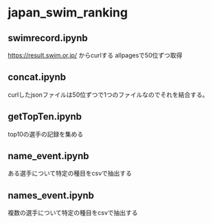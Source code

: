 # japan_swim_ranking

## swimrecord.ipynb
https://result.swim.or.jp/ からcurlする
allpagesで50位ずつ取得

## concat.ipynb
curlしたjsonファイルは50位ずつで1つのファイルなのでそれを結合する。

## getTopTen.ipynb
top10の選手の記録を集める

## name_event.ipynb
ある選手について特定の種目をcsvで抽出する

## names_event.ipynb
複数の選手について特定の種目をcsvで抽出する
